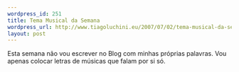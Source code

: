 ```yaml
--- 
wordpress_id: 251
title: Tema Musical da Semana
wordpress_url: http://www.tiagoluchini.eu/2007/07/02/tema-musical-da-semana/
layout: post
---
```

Esta semana não vou escrever no Blog com minhas próprias palavras. Vou apenas colocar letras de músicas que falam por si só.
